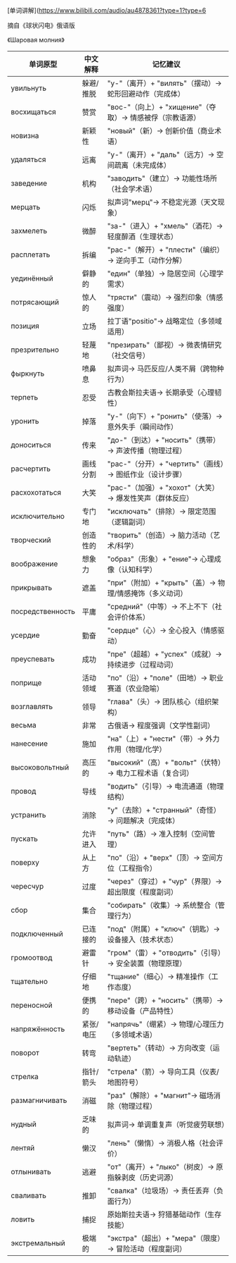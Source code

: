 [单词讲解](https://www.bilibili.com/audio/au4878361?type=1?type=6

摘自《球状闪电》俄语版

《Шаровая молния》

| 单词原型          | 中文解释               | 记忆建议                                   |
|-----------------|----------------------|------------------------------------------|
| увильнуть       | 躲避/推脱            | "у-"（离开）+ "вилять"（摆动）→ 蛇形回避动作（完成体）  |
| восхищаться     | 赞赏                 | "вос-"（向上）+ "хищение"（夺取）→ 情感被俘（宗教语源）|
| новизна        | 新颖性               | "новый"（新）→ 创新价值（商业术语）               |
| удаляться      | 远离                 | "у-"（离开）+ "даль"（远方）→ 空间疏离（未完成体）    |
| заведение      | 机构                 | "заводить"（建立）→ 功能性场所（社会学术语）         |
| мерцать        | 闪烁                 | 拟声词"мерц"→ 不稳定光源（天文现象）               |
| захмелеть      | 微醉                 | "за-"（进入）+ "хмель"（酒花）→ 轻度醉酒（生理状态）   |
| расплетать     | 拆编                 | "рас-"（解开）+ "плести"（编织）→ 逆向手工（动作分解）  |
| уединённый     | 僻静的               | "един"（单独）→ 隐居空间（心理学需求）              |
| потрясающий    | 惊人的               | "трясти"（震动）→ 强烈印象（情感强度）              |
| позиция        | 立场                 | 拉丁语"positio"→ 战略定位（多领域适用）             |
| презрительно   | 轻蔑地               | "презирать"（鄙视）→ 微表情研究（社交信号）          |
| фыркнуть       | 喷鼻息               | 拟声词→ 马匹反应/人类不屑（跨物种行为）              |
| терпеть        | 忍受                 | 古教会斯拉夫语→ 长期承受（心理韧性）                |
| уронить        | 掉落                 | "у-"（向下）+ "ронить"（使落）→ 意外失手（瞬间动作）   |
| доноситься     | 传来                 | "до-"（到达）+ "носить"（携带）→ 声波传播（物理过程）   |
| расчертить     | 画线分割             | "рас-"（分开）+ "чертить"（画线）→ 图纸作业（设计步骤） |
| расхохотаться  | 大笑                 | "рас-"（加强）+ "хохот"（大笑）→ 爆发性笑声（群体反应）  |
| исключительно  | 专门地               | "исключать"（排除）→ 限定范围（逻辑副词）            |
| творческий     | 创造性的             | "творить"（创造）→ 脑力活动（艺术/科学）             |
| воображение     | 想象力               | "образ"（形象）+ "ение"→ 心理成像（认知科学）         |
| прикрывать      | 遮盖                 | "при"（附加）+ "крыть"（盖）→ 物理/情感掩饰（多义动词） |
| посредственность | 平庸                | "средний"（中等）→ 不上不下（社会评价体系）            |
| усердие         | 勤奋                 | "сердце"（心）→ 全心投入（情感驱动）                |
| преуспевать     | 成功                 | "пре"（超越）+ "успех"（成就）→ 持续进步（过程动词）    |
| поприще         | 活动领域             | "по"（沿）+ "поле"（田地）→ 职业赛道（农业隐喻）       |
| возглавлять     | 领导                 | "глава"（头）→ 团队核心（组织架构）                 |
| весьма          | 非常                 | 古俄语→ 程度强调（文学性副词）                     |
| нанесение       | 施加                 | "на"（上）+ "нести"（带）→ 外力作用（物理/化学）       |
| высоковольтный  | 高压的               | "высокий"（高）+ "вольт"（伏特）→ 电力工程术语（复合词） |
| провод          | 导线                 | "водить"（引导）→ 电流通道（物理结构）               |
| устранить       | 消除                 | "у"（去除）+ "странный"（奇怪）→ 问题解决（完成体）     |
| пускать         | 允许进入             | "путь"（路）→ 准入控制（空间管理）                  |
| поверху         | 从上方               | "по"（沿）+ "верх"（顶）→ 空间方位（工程指令）         |
| чересчур       | 过度                 | "через"（穿过）+ "чур"（界限）→ 超出限度（程度副词）     |
| сбор            | 集合                 | "собирать"（收集）→ 系统整合（管理行为）             |
| подключенный    | 已连接的             | "под"（附属）+ "ключ"（钥匙）→ 设备接入（技术状态）     |
| громоотвод      | 避雷针               | "гром"（雷）+ "отводить"（引导）→ 安全装置（物理原理）   |
| тщательно       | 仔细地               | "тщание"（细心）→ 精准操作（工作态度）               |
| переносной      | 便携的               | "пере"（跨）+ "носить"（携带）→ 移动设备（产品特性）    |
| напряжённость   | 紧张/电压            | "напрячь"（绷紧）→ 物理/心理压力（多领域术语）         |
| поворот         | 转弯                 | "вертеть"（转动）→ 方向改变（运动轨迹）              |
| стрелка         | 指针/箭头            | "стрела"（箭）→ 导向工具（仪表/地图符号）              |
| размагничивать  | 消磁                 | "раз"（解除）+ "магнит"→ 磁场消除（物理过程）          |
| нудный          | 乏味的               | 拟声词→ 单调重复声（听觉疲劳联想）                   |
| лентяй          | 懒汉                 | "лень"（懒惰）→ 消极人格（社会评价）                  |
| отлынивать      | 逃避                 | "от"（离开）+ "лыко"（树皮）→ 原指躲剥皮（历史词源）     |
| сваливать       | 推卸                 | "свалка"（垃圾场）→ 责任丢弃（负面行为）               |
| ловить          | 捕捉                 | 原始斯拉夫语→ 狩猎基础动作（生存技能）                |
| экстремальный   | 极端的               | "экстра"（超出）+ "мера"（限度）→ 冒险活动（程度副词）   |